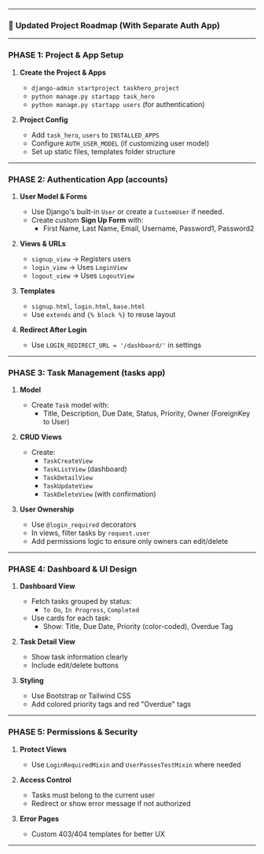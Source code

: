 
---

### 🔁 **Updated Project Roadmap (With Separate Auth App)**

---

### **PHASE 1: Project & App Setup**

1. **Create the Project & Apps**
   - `django-admin startproject taskhero_project`
   - `python manage.py startapp task_hero`
   - `python manage.py startapp users` (for authentication)

2. **Project Config**
   - Add `task_hero`, `users` to `INSTALLED_APPS`
   - Configure `AUTH_USER_MODEL` (if customizing user model)
   - Set up static files, templates folder structure

---

### **PHASE 2: Authentication App (accounts)**

1. **User Model & Forms**
   - Use Django's built-in `User` or create a `CustomUser` if needed.
   - Create custom **Sign Up Form** with:
     - First Name, Last Name, Email, Username, Password1, Password2

2. **Views & URLs**
   - `signup_view` → Registers users
   - `login_view` → Uses `LoginView`
   - `logout_view` → Uses `LogoutView`

3. **Templates**
   - `signup.html`, `login.html`, `base.html`
   - Use `extends` and `{% block %}` to reuse layout

4. **Redirect After Login**
   - Use `LOGIN_REDIRECT_URL = '/dashboard/'` in settings

---

### **PHASE 3: Task Management (tasks app)**

1. **Model**
   - Create `Task` model with:
     - Title, Description, Due Date, Status, Priority, Owner (ForeignKey to User)

2. **CRUD Views**
   - Create:
     - `TaskCreateView`
     - `TaskListView` (dashboard)
     - `TaskDetailView`
     - `TaskUpdateView`
     - `TaskDeleteView` (with confirmation)

3. **User Ownership**
   - Use `@login_required` decorators
   - In views, filter tasks by `request.user`
   - Add permissions logic to ensure only owners can edit/delete

---

### **PHASE 4: Dashboard & UI Design**

1. **Dashboard View**
   - Fetch tasks grouped by status:
     - `To Do`, `In Progress`, `Completed`
   - Use cards for each task:
     - Show: Title, Due Date, Priority (color-coded), Overdue Tag

2. **Task Detail View**
   - Show task information clearly
   - Include edit/delete buttons

3. **Styling**
   - Use Bootstrap or Tailwind CSS
   - Add colored priority tags and red "Overdue" tags

---

### **PHASE 5: Permissions & Security**

1. **Protect Views**
   - Use `LoginRequiredMixin` and `UserPassesTestMixin` where needed

2. **Access Control**
   - Tasks must belong to the current user
   - Redirect or show error message if not authorized

3. **Error Pages**
   - Custom 403/404 templates for better UX

---

